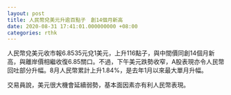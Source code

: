 ```yaml
---
layout: post
title: 人民幣兌美元升逾百點子　創14個月新高
date: 2020-08-31 17:41:01.000000000 +08:00
categories: rthk
---
```


人民幣兌美元收市報6.8535元兌1美元，上升116點子，與中間價同創14個月新高，與離岸價相繼收復6.85關口。不過，下午美元跌勢收窄，A股表現亦令人民幣回吐部分升幅。8月人民幣累計上升1.84%，是去年1月以來最大單月升幅。

交易員說，美元很大機會延續弱勢，基本面因素亦有利人民幣表現。
